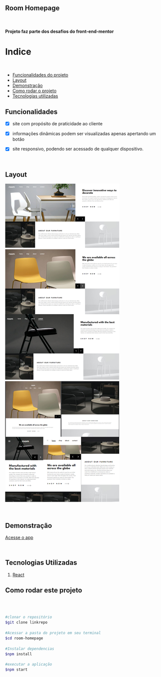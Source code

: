 ## Room Homepage
<br/>

#### Projeto faz parte dos desafios do front-end-mentor


# Indice
<br/>

- <a href="#funcionalidades">Funcionalidades do projeto</a>
- <a href="#layout">Layout</a>
- <a href="#demonstração">Demonstração</a>
- <a href="#rodar">Como rodar o projeto</a>
- <a href="#tecnologias">Tecnologias utilizadas</a>



## Funcionalidades


- [x] site com propósito de praticidade ao cliente
- [x] informações dinâmicas podem ser visualizadas apenas apertando um botão
- [x] site responsivo, podendo ser acessado de qualquer dispositivo.
 

<br/>

## Layout


![App](./public/imagereadme.png)


<br/>

## Demonstração


[Acesse o app](https://roomhomepagemp.netlify.app/)

<br/>

## Tecnologias Utilizadas


1. [React](https://react.dev/)
## Como rodar este projeto
<br/>

```bash

#clonar o repositório
$git clone linkrepo

#Acessar a pasta do projeto em seu terminal
$cd room-homepage

#Instalar dependencias
$npm install

#executar a aplicação
$npm start

```
<br/>
